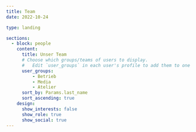 ```yaml
---
title: Team
date: 2022-10-24

type: landing

sections:
  - block: people
    content:
      title: Unser Team
      # Choose which groups/teams of users to display.
      #   Edit `user_groups` in each user's profile to add them to one or more of these groups.
      user_groups:
          - Betrieb
          - Media
          - Atelier
      sort_by: Params.last_name
      sort_ascending: true
    design:
      show_interests: false
      show_role: true
      show_social: true
---
```

